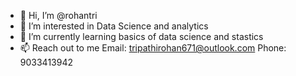 - 👋 Hi, I’m @rohantri
- 👀 I’m interested in Data Science and analytics
- 🌱 I’m currently learning basics of data science and stastics
- 📫 Reach out to me 
  Email: tripathirohan671@outlook.com
  Phone: 9033413942

<!---
rohantri/rohantri is a ✨ special ✨ repository because its `README.md` (this file) appears on your GitHub profile.
You can click the Preview link to take a look at your changes.
--->
